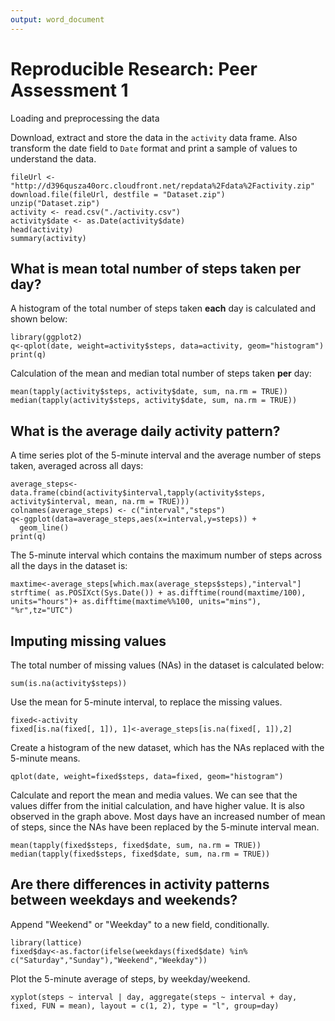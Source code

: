 ```yaml
---
output: word_document
---
```

Reproducible Research: Peer Assessment 1
========================================

Loading and preprocessing the data

Download, extract and store the data in the `activity` data frame. Also transform the date field
to `Date` format and print a sample of values to understand the data.

```{r}
fileUrl <- "http://d396qusza40orc.cloudfront.net/repdata%2Fdata%2Factivity.zip"
download.file(fileUrl, destfile = "Dataset.zip")
unzip("Dataset.zip")
activity <- read.csv("./activity.csv")
activity$date <- as.Date(activity$date)
head(activity)
summary(activity)
```

## What is mean total number of steps taken per day?

A histogram of the total number of steps taken **each** day is calculated and shown below:
  
```{r}
library(ggplot2)
q<-qplot(date, weight=activity$steps, data=activity, geom="histogram")
print(q)
```

Calculation of the mean and median total number of steps taken **per** day:
  
```{r}
mean(tapply(activity$steps, activity$date, sum, na.rm = TRUE))
median(tapply(activity$steps, activity$date, sum, na.rm = TRUE))
```

## What is the average daily activity pattern?

A time series plot of the 5-minute interval and the average number of steps taken, averaged across all days:
  
```{r}
average_steps<-data.frame(cbind(activity$interval,tapply(activity$steps, activity$interval, mean, na.rm = TRUE)))
colnames(average_steps) <- c("interval","steps")
q<-ggplot(data=average_steps,aes(x=interval,y=steps)) +
  geom_line()
print(q)
```

The 5-minute interval which contains the maximum number of steps across all the days in the dataset is:
  
```{r}
maxtime<-average_steps[which.max(average_steps$steps),"interval"]
strftime( as.POSIXct(Sys.Date()) + as.difftime(round(maxtime/100), units="hours")+ as.difftime(maxtime%%100, units="mins"), "%r",tz="UTC") 
```

## Imputing missing values

The total number of missing values (NAs) in the dataset is calculated below:
  
```{r}
sum(is.na(activity$steps))
```

Use the mean for 5-minute interval, to replace the missing values.

```{r}
fixed<-activity
fixed[is.na(fixed[, 1]), 1]<-average_steps[is.na(fixed[, 1]),2]
```

Create a histogram of the new dataset, which has the NAs replaced with the 5-minute means.

```{r}
qplot(date, weight=fixed$steps, data=fixed, geom="histogram")
```

Calculate and report the mean and media values. We can see that the values differ from 
the initial calculation, and have higher value. It is also observed in the graph above.
Most days have an increased number of mean of steps, since the NAs have been replaced by the 5-minute interval mean.

```{r}
mean(tapply(fixed$steps, fixed$date, sum, na.rm = TRUE))
median(tapply(fixed$steps, fixed$date, sum, na.rm = TRUE))
```

## Are there differences in activity patterns between weekdays and weekends?

Append "Weekend" or "Weekday" to a new field, conditionally.

```{r}
library(lattice)
fixed$day<-as.factor(ifelse(weekdays(fixed$date) %in% c("Saturday","Sunday"),"Weekend","Weekday"))
```

Plot the 5-minute average of steps, by weekday/weekend.

```{r}
xyplot(steps ~ interval | day, aggregate(steps ~ interval + day, fixed, FUN = mean), layout = c(1, 2), type = "l", group=day)
```